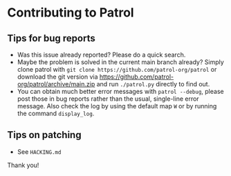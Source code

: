 # Contributing to Patrol

## Tips for bug reports

* Was this issue already reported?  Please do a quick search.
* Maybe the problem is solved in the current main branch already?
  Simply clone patrol with `git clone https://github.com/patrol-org/patrol` or
  download the git version via https://github.com/patrol-org/patrol/archive/main.zip
  and run `./patrol.py` directly to find out.
* You can obtain much better error messages with `patrol --debug`, please post
  those in bug reports rather than the usual, single-line error message. Also
  check the log by using the default map `W` or by running the command `display_log`.

## Tips on patching

* See `HACKING.md`

Thank you!
